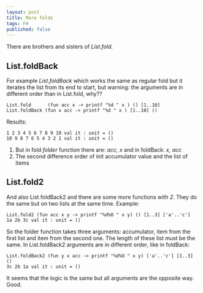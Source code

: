 ```yaml
---
layout: post
title: More folds
tags: F#
published: false
---
```

There are brothers and sisters of *List.fold*.

List.foldBack
----------

For example *List.foldBack* which works the same as regular fold but it iterates the list from its end to start, but warning: the arguments are in different order than in List.fold, why??

```F#
List.fold      (fun acc x -> printf "%d " x ) () [1..10]
List.foldBack (fun x acc -> printf "%d " x ) [1..10] ()
```

Results:

```F#
1 2 3 4 5 6 7 8 9 10 val it : unit = ()
10 9 8 7 6 5 4 3 2 1 val it : unit = ()
```

1. But in fold *folder* function there are: *acc, x* and in foldBack: *x, acc*
1. The second difference order of init accumulator value and the list of items

List.fold2
--------

And also List.foldBack2 and there are some more functions with *2*. They do the same but on two lists at the same time.
Example:

```F#
List.fold2 (fun acc x y -> printf "%d%O " x y) () [1..3] ['a'..'c']
1a 2b 3c val it : unit = ()
```

So the folder function takes three arguments: accumulator, item from the first list and item from the second one. The length of these list must be the same.
In List.foldBack2 arguments are in different order, like in foldBack:

```F#
List.foldBack2 (fun y x acc -> printf "%d%O " x y) ['a'..'c'] [1..3] ()
3c 2b 1a val it : unit = ()
```

It seems that the logic is the same but all arguments are the opposite way. Good.